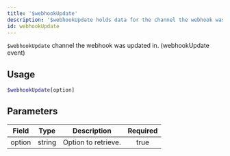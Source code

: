 ```yaml
---
title: '$webhookUpdate'
description: '$webhookUpdate holds data for the channel the webhook was updated in. (webhookUpdate event)'
id: webhookUpdate
---
```


`$webhookUpdate` channel the webhook was updated in. (webhookUpdate event)

## Usage

```php
$webhookUpdate[option]
```

## Parameters

| Field  | Type   | Description         | Required |
| ------ | ------ | ------------------- |:--------:|
| option | string | Option to retrieve. |   true   |